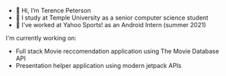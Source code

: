 - 👋 Hi, I’m Terence Peterson
- 🏫 I study at Temple University as a senior computer science student 
- 💼 I've worked at Yahoo Sports! as an Android Intern (summer 2021)

I'm currently working on:
- Full stack Movie reccomendation application using The Movie Database API
- Presentation helper application using modern jetpack APIs

  

<!---
Terence21/Terence21 is a ✨ special ✨ repository because its `README.md` (this file) appears on your GitHub profile.
You can click the Preview link to take a look at your changes.
--->
